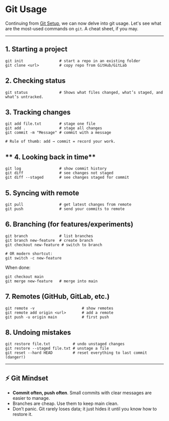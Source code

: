 # Git Usage
Continuing from [Git Setup](./git-setup.md), we can now delve into git usage. Let's see what are the most-used commands on `git`. A cheat sheet, if you may.

---

## **1. Starting a project**
```
git init                # start a repo in an existing folder
git clone <url>         # copy repo from GitHub/GitLab
```


## **2. Checking status**
```
git status				# Shows what files changed, what’s staged, and what’s untracked.
```

## **3. Tracking changes**
```
git add file.txt        # stage one file
git add .               # stage all changes
git commit -m "Message" # commit with a message

# Rule of thumb: add → commit = record your work.
```

## ** 4. Looking back in time**
```
git log                 # show commit history
git diff                # see changes not staged
git diff --staged       # see changes staged for commit
```

## **5. Syncing with remote**
```
git pull                # get latest changes from remote
git push                # send your commits to remote
```

## **6. Branching (for features/experiments)**
```
git branch              # list branches
git branch new-feature  # create branch
git checkout new-feature # switch to branch 

# OR modern shortcut:
git switch -c new-feature
```

When done:
```
git checkout main
git merge new-feature   # merge into main
```

## **7. Remotes (GitHub, GitLab, etc.)**
```
git remote -v                     # show remotes
git remote add origin <url>       # add a remote
git push -u origin main           # first push
```

## **8. Undoing mistakes**
```
git restore file.txt          # undo unstaged changes
git restore --staged file.txt # unstage a file
git reset --hard HEAD         # reset everything to last commit (danger!)
```

---

## ⚡ Git Mindset
- **Commit often, push often**. Small commits with clear messages are easier to manage.
- Branches are cheap. Use them to keep main clean.
- Don’t panic. Git rarely loses data; it just hides it until you know how to restore it.